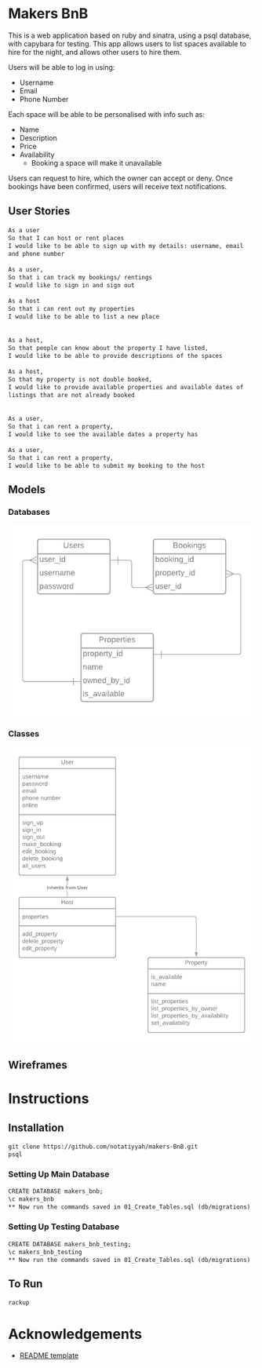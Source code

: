# Makers BnB

This is a web application based on ruby and sinatra, using a psql database, with capybara for testing.
This app allows users to list spaces available to hire for the night, and allows other users to hire them.

Users will be able to log in using:
* Username
* Email
* Phone Number

Each space will be able to be personalised with info such as:
* Name
* Description
* Price
* Availability
  * Booking a space will make it unavailable

Users can request to hire, which the owner can accept or deny.
Once bookings have been confirmed, users will receive text notifications.

## User Stories

```
As a user
So that I can host or rent places
I would like to be able to sign up with my details: username, email and phone number

As a user,
So that i can track my bookings/ rentings
I would like to sign in and sign out

As a host 
So that i can rent out my properties
I would like to be able to list a new place


As a host,
So that people can know about the property I have listed,
I would like to be able to provide descriptions of the spaces

As a host,
So that my property is not double booked,
I would like to provide available properties and available dates of listings that are not already booked


As a user,
So that i can rent a property,
I would like to see the available dates a property has

As a user,
So that i can rent a property,
I would like to be able to submit my booking to the host
```

## Models

### Databases
![Database Models](/public/images/database_models.png)

### Classes
![Class Models](/public/images/class_models.png)

## Wireframes

# Instructions

## Installation

```
git clone https://github.com/notatiyyah/makers-BnB.git
psql
```
### Setting Up Main Database
```
CREATE DATABASE makers_bnb;
\c makers_bnb
** Now run the commands saved in 01_Create_Tables.sql (db/migrations)
```
### Setting Up Testing Database
```
CREATE DATABASE makers_bnb_testing;
\c makers_bnb_testing
** Now run the commands saved in 01_Create_Tables.sql (db/migrations)
```
## To Run

```
rackup
```

# Acknowledgements
* [README template](https://github.com/othneildrew/Best-README-Template)
